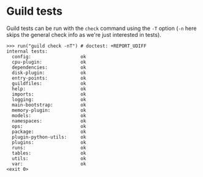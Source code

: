 # Guild tests

Guild tests can be run with the `check` command using the `-T` option
(`-n` here skips the general check info as we're just interested in
tests).

    >>> run("guild check -nT") # doctest: +REPORT_UDIFF
    internal tests:
      config:                  ok
      cpu-plugin:              ok
      dependencies:            ok
      disk-plugin:             ok
      entry-points:            ok
      guildfiles:              ok
      help:                    ok
      imports:                 ok
      logging:                 ok
      main-bootstrap:          ok
      memory-plugin:           ok
      models:                  ok
      namespaces:              ok
      ops:                     ok
      package:                 ok
      plugin-python-utils:     ok
      plugins:                 ok
      runs:                    ok
      tables:                  ok
      utils:                   ok
      var:                     ok
    <exit 0>
